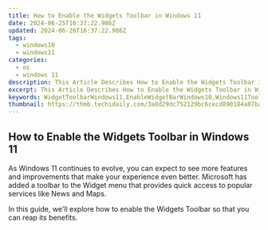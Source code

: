 ```yaml
---
title: How to Enable the Widgets Toolbar in Windows 11
date: 2024-06-25T16:37:22.986Z
updated: 2024-06-26T16:37:22.986Z
tags:
  - windows10
  - windows11
categories:
  - os
  - windows 11
description: This Article Describes How to Enable the Widgets Toolbar in Windows 11
excerpt: This Article Describes How to Enable the Widgets Toolbar in Windows 11
keywords: WidgetToolbarWindows11,EnableWidgetBarWindows10,Windows11ToolbarActivation,WidgetEnableProcedureWin11,ToolbarSetupInWin11,ActivateWidgetBarWin11,EnablingWindows11Tools
thumbnail: https://thmb.techidaily.com/3a8d29dc752129bc6cecd890184a07ba60927370b95afc8af67003c49b108b72.jpg
---
```


## How to Enable the Widgets Toolbar in Windows 11

 As Windows 11 continues to evolve, you can expect to see more features and improvements that make your experience even better. Microsoft has added a toolbar to the Widget menu that provides quick access to popular services like News and Maps.

 In this guide, we'll explore how to enable the Widgets Toolbar so that you can reap its benefits.



<ins class="adsbygoogle"
      style="display:block"
      data-ad-client="ca-pub-7571918770474297"
      data-ad-slot="8358498916"
      data-ad-format="auto"
      data-full-width-responsive="true"></ins>